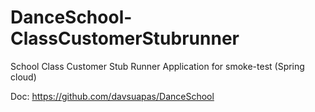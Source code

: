 # DanceSchool-ClassCustomerStubrunner
School Class Customer Stub Runner Application for smoke-test (Spring cloud)

Doc: https://github.com/davsuapas/DanceSchool
